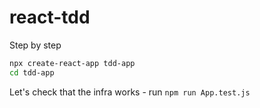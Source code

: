 # react-tdd

Step by step

```bash
npx create-react-app tdd-app
cd tdd-app
```
Let's check that the infra works - run `npm run App.test.js`
